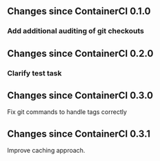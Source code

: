 ## Changes since ContainerCI 0.1.0

### Add additional auditing of git checkouts

## Changes since ContainerCI 0.2.0

### Clarify test task

## Changes since ContainerCI 0.3.0

Fix git commands to handle tags correctly

## Changes since ContainerCI 0.3.1

Improve caching approach.
